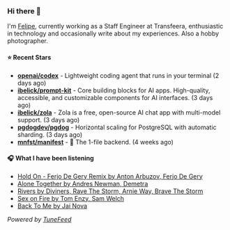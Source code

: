 ### Hi there 👋

I'm [Felipe](https://felipevm.com), currently working as a Staff Engineer at Transfeera, enthusiastic in technology and occasionally write about my experiences. Also a hobby photographer.

#### ⭐ Recent Stars
- **[openai/codex](https://github.com/openai/codex)** - Lightweight coding agent that runs in your terminal (2 days ago)
- **[ibelick/prompt-kit](https://github.com/ibelick/prompt-kit)** - Core building blocks for AI apps.  High-quality, accessible, and customizable components for AI interfaces. (3 days ago)
- **[ibelick/zola](https://github.com/ibelick/zola)** - Zola is a free, open-source AI chat app with multi-model support. (3 days ago)
- **[pgdogdev/pgdog](https://github.com/pgdogdev/pgdog)** - Horizontal scaling for PostgreSQL with automatic sharding. (3 days ago)
- **[mnfst/manifest](https://github.com/mnfst/manifest)** - 🦚 The 1-file backend.  (4 weeks ago)

#### 🎧 What I have been listening
- [Hold On - Ferjo De Gery Remix by Anton Arbuzov, Ferjo De Gery](https://open.spotify.com/track/6c9zToUS3hVriMgTKUuCUG)
- [Alone Together by Andres Newman, Demetra](https://open.spotify.com/track/0MqODKi3xDhYUEhBt7kjxQ)
- [Rivers by Diviners, Rave The Storm, Arnie Way, Brave The Storm](https://open.spotify.com/track/0lkygqhrrxLn4bbHMiNv9m)
- [Sex on Fire by Tom Enzy, Sam Welch](https://open.spotify.com/track/2v8ZY6HZKtFllSgaArOPIA)
- [Back To Me by Jai Nova](https://open.spotify.com/track/4XwqbVrbyp5PUxHWrNDzQ5)

_Powered by [TuneFeed](https://tunefeed.app?ref=github.com)_
